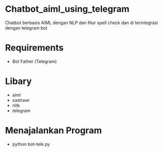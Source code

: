 # Chatbot_aiml_using_telegram
Chatbot berbasis AIML dengan NLP dan fitur spell check dan di terintegrasi dengan telegram bot

# Requirements
- Bot Father (Telegram)

# Libary
- aiml
- sastrawi
- nltk
- telegram

# Menajalankan Program
- python bot-tele.py
